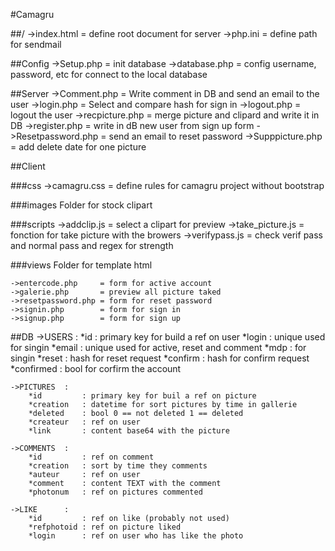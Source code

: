 #Camagru

##/
	->index.html		= define root document for server
	->php.ini			= define path for sendmail

##Config
	->Setup.php			= init database
	->database.php		= config username, password, etc for connect to the local database

##Server
	->Comment.php		= Write comment in DB and send an email to the user
	->login.php			= Select and compare hash for sign in
	->logout.php		= logout the user
	->recpicture.php	= merge picture and clipard and write it in DB
	->register.php		= write in dB new user from sign up form
	->Resetpassword.php	= send an email to reset password
	->Supppicture.php	= add delete date for one picture

##Client

###css
	->camagru.css		= define rules for camagru project without bootstrap

###images
	Folder for stock clipart

###scripts
	->addclip.js		= select a clipart for preview
	->take_picture.js	= fonction for take picture with the browers
	->verifypass.js		= check verif pass and normal pass and regex for strength

###views
	Folder for template html

	->entercode.php		= form for active account
	->galerie.php		= preview all picture taked
	->resetpassword.php	= form for reset password
	->signin.php		= form for sign in
	->signup.php		= form for sign up

##DB
	->USERS		:
		*id			: primary key for build a ref on user
		*login		: unique used for singin
		*email		: unique used for active, reset and comment
		*mdp		: for singin
		*reset		: hash for reset request
		*confirm	: hash for confirm request
		*confirmed	: bool for corfirm the account

	->PICTURES	:
		*id			: primary key for buil a ref on picture
		*creation	: datetime for sort pictures by time in gallerie
		*deleted	: bool 0 == not deleted 1 == deleted
		*createur	: ref on user
		*link		: content base64 with the picture

	->COMMENTS	:
		*id			: ref on comment
		*creation	: sort by time they comments
		*auteur		: ref on user
		*comment	: content TEXT with the comment
		*photonum	: ref on pictures commented

	->LIKE		:
		*id			: ref on like (probably not used)
		*refphotoid	: ref on picture liked
		*login		: ref on user who has like the photo
